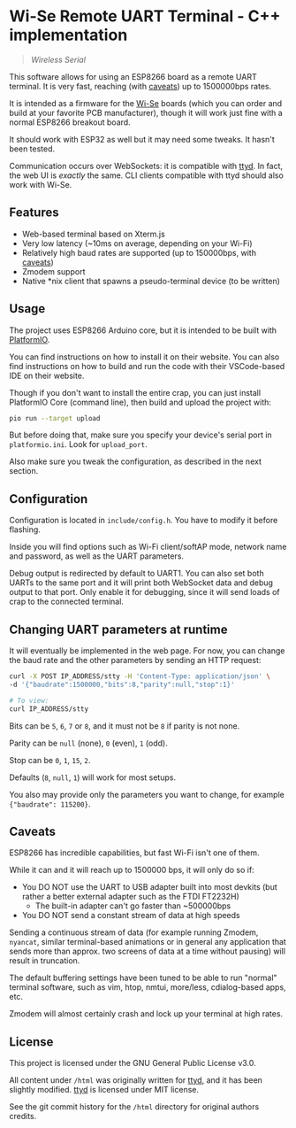 # Wi-Se Remote UART Terminal - C++ implementation

> *Wireless Serial*

This software allows for using an ESP8266 board as a remote UART terminal.
It is very fast, reaching (with [caveats](#caveats)) up to 1500000bps rates.

It is intended as a firmware for the [Wi-Se](https://github.com/Depau/wi-se-hw/)
boards (which you can order and build at your favorite PCB manufacturer), though
it will work just fine with a normal ESP8266 breakout board.

It should work with ESP32 as well but it may need some tweaks. It hasn't been
tested.

Communication occurs over WebSockets: it is compatible with
[ttyd](https://github.com/tsl0922/ttyd/). In fact, the web UI is *exactly* the
same. CLI clients compatible with ttyd should also work with Wi-Se.


## Features

- Web-based terminal based on Xterm.js
- Very low latency (~10ms on average, depending on your Wi-Fi)
- Relatively high baud rates are supported (up to 150000bps, with 
  [caveats](#caveats))
- Zmodem support
- Native *nix client that spawns a pseudo-terminal device (to be written)


## Usage

The project uses ESP8266 Arduino core, but it is intended to be built with
[PlatformIO](https://docs.platformio.org/en/latest/index.html).

You can find instructions on how to install it on their website.
You can also find instructions on how to build and run the code with their
VSCode-based IDE on their website.

Though if you don't want to install the entire crap, you can just install
PlatformIO Core (command line), then build and upload the project with:

```bash
pio run --target upload
```

But before doing that, make sure you specify your device's serial port in
`platformio.ini`. Look for `upload_port`.

Also make sure you tweak the configuration, as described in the next section.


## Configuration

Configuration is located in `include/config.h`. You have to modify it before
flashing.

Inside you will find options such as Wi-Fi client/softAP mode, network name and
password, as well as the UART parameters.

Debug output is redirected by default to UART1. You can also set both UARTs to
the same port and it will print both WebSocket data and debug output to that
port. Only enable it for debugging, since it will send loads of crap to the
connected terminal.


## Changing UART parameters at runtime

It will eventually be implemented in the web page. For now, you can change the
baud rate and the other parameters by sending an HTTP request:

```bash
curl -X POST IP_ADDRESS/stty -H 'Content-Type: application/json' \
-d '{"baudrate":1500000,"bits":8,"parity":null,"stop":1}'

# To view:
curl IP_ADDRESS/stty
```

Bits can be `5`, `6`, `7` or `8`, and it must not be `8` if parity is not none.

Parity can be `null` (none), `0` (even), `1` (odd).

Stop can be `0`, `1`, `15`, `2`.

Defaults (`8`, `null`, `1`) will work for most setups.

You also may provide only the parameters you want to change, for example
`{"baudrate": 115200}`.


## Caveats

ESP8266 has incredible capabilities, but fast Wi-Fi isn't one of them.

While it can and it will reach up to 1500000 bps, it will only do so if:

- You DO NOT use the UART to USB adapter built into most devkits (but rather
  a better external adapter such as the FTDI FT2232H)
	- The built-in adapter can't go faster than ~500000bps
- You DO NOT send a constant stream of data at high speeds

Sending a continuous stream of data (for example running Zmodem, `nyancat`,
similar terminal-based animations or in general any application that sends more
than approx. two screens of data at a time without pausing) will result in
truncation.

The default buffering settings have been tuned to be able to run "normal" 
terminal software, such as vim, htop, nmtui, more/less, cdialog-based apps, etc.

Zmodem will almost certainly crash and lock up your terminal at high rates.


## License

This project is licensed under the GNU General Public License v3.0.

All content under `/html` was originally written for
[ttyd](https://github.com/tsl0922/ttyd/), and it has been slightly modified.
[ttyd](https://github.com/tsl0922/ttyd/) is licensed under MIT license.

See the git commit history for the `/html` directory for original authors
credits.





